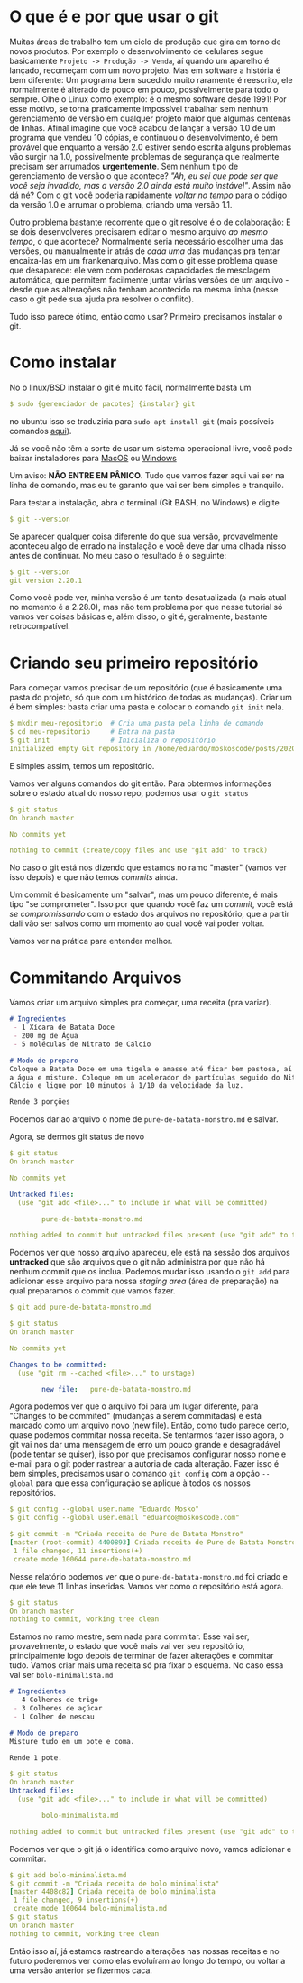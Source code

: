 
<!---

# A ser abordado
 - [X] O que é e por que usar o git
 - [X] Como instalar
 - [X] Criando um repositório
 - [X] Commitando arquivos
 - [ ] Editando arquivos
 - [ ] Ramificando
 - [ ] Mesclando alterações
 - [ ] Clonar, Pull & Push

# Ideias de Tĩtulo
### Tĩtulo
 - Git para iniciantes
 - Introdução ao Git
 - Mas o que carvalhos é Git?

### Subtĩtulo
 - Uma breve introdução à gerenciamento de versão
 - Imagine viajar no tempo - com Git isso é *quase* possível
 - Gerencie seus projetos, poemas e receitas

-->

# O que é e por que usar o git

Muitas áreas de trabalho tem um ciclo de produção que gira em torno de novos
produtos. Por exemplo o desenvolvimento de celulares segue basicamente `Projeto
-> Produção -> Venda`, aí quando um aparelho é lançado, recomeçam com um novo
projeto. Mas em software a história é bem diferente: Um programa bem sucedido
muito raramente é reescrito, ele normalmente é alterado de pouco em pouco,
possívelmente para todo o sempre. Olhe o Linux como exemplo: é o mesmo software
desde 1991! Por esse motivo, se torna praticamente impossível trabalhar sem
nenhum gerenciamento de versão em qualquer projeto maior que algumas centenas
de linhas. Afinal imagine que você acabou de lançar a versão 1.0 de um programa
que vendeu 10 cópias, e continuou o desenvolvimento, é bem provável que
enquanto a versão 2.0 estiver sendo escrita alguns problemas vão surgir na 1.0,
possivelmente problemas de segurança que realmente precisam ser arrumados
**urgentemente**. Sem nenhum tipo de gerenciamento de versão o que acontece?
*"Ah, eu sei que pode ser que você seja invadido, mas a versão 2.0 ainda está
muito instável"*. Assim não dá né? Com o git você poderia rapidamente *voltar
no tempo* para o código da versão 1.0 e arrumar o problema, criando uma versão
1.1.

Outro problema bastante recorrente que o git resolve é o de colaboração: E se
dois desenvolveres precisarem editar o mesmo arquivo *ao mesmo tempo*, o que
acontece? Normalmente seria necessário escolher uma das versões, ou manualmente
ir atrás de *cada uma* das mudanças pra tentar encaixa-las em um
frankenarquivo. Mas com o git esse problema quase que desaparece: ele vem com
poderosas capacidades de mesclagem automática, que permitem facilmente juntar
várias versões de um arquivo - desde que as alterações não tenham acontecido na
mesma linha (nesse caso o git pede sua ajuda pra resolver o conflito).

Tudo isso parece ótimo, então como usar? Primeiro precisamos instalar o git.

# Como instalar

No o linux/BSD instalar o git é muito fácil, normalmente basta um

```yaml
$ sudo {gerenciador de pacotes} {instalar} git
```

no ubuntu isso se traduziria para `sudo apt install git` (mais possíveis
comandos [aqui](https://git-scm.com/download/linux)).

Já se você não têm a sorte de usar um sistema operacional livre, você pode
baixar instaladores para [MacOS](https://git-scm.com/download/mac) ou
[Windows](https://gitforwindows.org/)

Um aviso: **NÃO ENTRE EM PÂNICO**. Tudo que vamos fazer aqui vai ser na linha
de comando, mas eu te garanto que vai ser bem simples e tranquilo.

Para testar a instalação, abra o terminal (Git BASH, no Windows) e digite

```yaml
$ git --version
```

Se aparecer qualquer coisa diferente do que sua versão, provavelmente aconteceu
algo de errado na instalação e você deve dar uma olhada nisso antes de
continuar. No meu caso o resultado é o seguinte:

```yaml
$ git --version
git version 2.20.1
```

Como você pode ver, minha versão é um tanto desatualizada (a mais atual no
momento é a 2.28.0), mas não tem problema por que nesse tutorial só vamos ver
coisas básicas e, além disso, o git é, geralmente, bastante retrocompatível.

# Criando seu primeiro repositório

Para começar vamos precisar de um repositório (que é basicamente uma pasta do
projeto, só que com um histórico de todas as mudanças). Criar um é bem simples:
basta criar uma pasta e colocar o comando `git init` nela.

<!-- spell-checker: disable -->
```yaml
$ mkdir meu-repositorio  # Cria uma pasta pela linha de comando
$ cd meu-repositorio     # Entra na pasta
$ git init               # Inicializa o repositório
Initialized empty Git repository in /home/eduardo/moskoscode/posts/2020/10/introducao-ao-git/meu-repositorio/.git/
```
<!-- spell-checker: enable -->

E simples assim, temos um repositório.

Vamos ver alguns comandos do git então. Para obtermos informações sobre o
estado atual do nosso repo, podemos usar o `git status`

<!-- spell-checker: disable -->
```yaml
$ git status
On branch master

No commits yet

nothing to commit (create/copy files and use "git add" to track)
```
<!-- spell-checker: enable -->

No caso o git está nos dizendo que estamos no ramo "master" (vamos ver isso
depois) e que não temos *commits* ainda.

Um commit é basicamente um "salvar", mas um pouco diferente, é mais tipo "se
comprometer". Isso por que quando você faz um *commit*, você está *se
compromissando* com o estado dos arquivos no repositório, que a partir dali vão
ser salvos como um momento ao qual você vai poder voltar.

Vamos ver na prática para entender melhor.

# Commitando Arquivos

Vamos criar um arquivo simples pra começar, uma receita (pra variar).

```markdown
# Ingredientes
 - 1 Xícara de Batata Doce
 - 200 mg de Água
 - 5 moléculas de Nitrato de Cálcio

# Modo de preparo
Coloque a Batata Doce em uma tigela e amasse até ficar bem pastosa, aí adicione
a água e misture. Coloque em um acelerador de partículas seguido do Nitrato de
Cálcio e ligue por 10 minutos à 1/10 da velocidade da luz.

Rende 3 porções
```

<!-- spell-checker: disable-next-line -->
Podemos dar ao arquivo o nome de `pure-de-batata-monstro.md` e salvar.

Agora, se dermos git status de novo

<!-- spell-checker: disable -->
```yaml
$ git status
On branch master

No commits yet

Untracked files:
  (use "git add <file>..." to include in what will be committed)

        pure-de-batata-monstro.md

nothing added to commit but untracked files present (use "git add" to track)
```
<!-- spell-checker: enable -->

Podemos ver que nosso arquivo apareceu, ele está na sessão dos arquivos
**untracked** que são arquivos que o git não administra por que não há nenhum
commit que os inclua. Podemos mudar isso usando o `git add` para adicionar esse
arquivo para nossa *staging area* (área de preparação) na qual preparamos o
commit que vamos fazer.

```yaml
$ git add pure-de-batata-monstro.md
```

```yaml
$ git status
On branch master

No commits yet

Changes to be committed:
  (use "git rm --cached <file>..." to unstage)

        new file:   pure-de-batata-monstro.md

```

Agora podemos ver que o arquivo foi para um lugar diferente, para "Changes to
be commited" (mudanças a serem commitadas) e está marcado como um arquivo novo
(new file). Então, como tudo parece certo, quase podemos commitar nossa
receita.  Se tentarmos fazer isso agora, o git vai nos dar uma mensagem de erro
um pouco grande e desagradável (pode tentar se quiser), isso por que precisamos
configurar nosso nome e e-mail para o git poder rastrear a autoria de cada
alteração. Fazer isso é bem simples, precisamos usar o comando `git config` com
a opção `--global` para que essa configuração se aplique à todos os nossos
repositórios.

<!-- spell-checker: disable -->
```yaml
$ git config --global user.name "Eduardo Mosko"
$ git config --global user.email "eduardo@moskoscode.com"
```
<!-- spell-checker: enable -->

```yaml
$ git commit -m "Criada receita de Pure de Batata Monstro"
[master (root-commit) 4400893] Criada receita de Pure de Batata Monstro
 1 file changed, 11 insertions(+)
 create mode 100644 pure-de-batata-monstro.md
```

Nesse relatório podemos ver que o `pure-de-batata-monstro.md` foi criado e que
ele teve 11 linhas inseridas. Vamos ver como o repositório está agora.

```yaml
$ git status
On branch master
nothing to commit, working tree clean
```

Estamos no ramo mestre, sem nada para commitar. Esse vai ser, provavelmente, o
estado que você mais vai ver seu repositório, principalmente logo depois de
terminar de fazer alterações e commitar tudo. Vamos criar mais uma receita só
pra fixar o esquema. No caso essa vai ser `bolo-minimalista.md`

```markdown
# Ingredientes
 - 4 Colheres de trigo
 - 3 Colheres de açúcar
 - 1 Colher de nescau

# Modo de preparo
Misture tudo em um pote e coma.

Rende 1 pote.
```

```yaml
$ git status
On branch master
Untracked files:
  (use "git add <file>..." to include in what will be committed)

        bolo-minimalista.md

nothing added to commit but untracked files present (use "git add" to track)
```

Podemos ver que o git já o identifica como arquivo novo, vamos adicionar e commitar.

```yaml
$ git add bolo-minimalista.md
$ git commit -m "Criada receita de bolo minimalista"
[master 4408c82] Criada receita de bolo minimalista
 1 file changed, 9 insertions(+)
 create mode 100644 bolo-minimalista.md
$ git status
On branch master
nothing to commit, working tree clean
```

Então isso aí, já estamos rastreando alterações nas nossas receitas e no futuro
poderemos ver como elas evoluíram ao longo do tempo, ou voltar a uma versão
anterior se fizermos caca.

